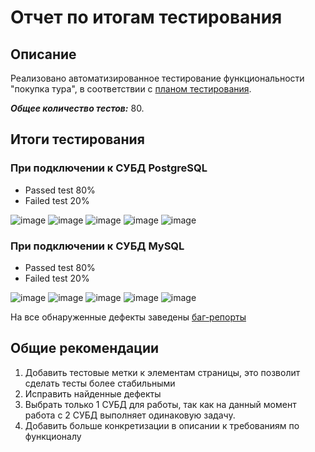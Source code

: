 # Отчет по итогам тестирования

## Описание
Реализовано автоматизированное тестирование функциональности "покупка тура", в соответствии с [планом тестирования](https://github.com/KateBo-net/aqa-diploma/blob/master/documents/Plan.md).

***Общее количество тестов:*** 80.

## Итоги тестирования
### При подключении к СУБД PostgreSQL
  - Passed test 80%
  - Failed test 20%

![image](https://github.com/KateBo-net/aqa-diploma/assets/92302507/76e5daa2-a827-43ae-bc48-a159696ce842)
![image](https://github.com/KateBo-net/aqa-diploma/assets/92302507/de294ecd-64a1-40dc-8c56-5e44fa8c998a)
![image](https://github.com/KateBo-net/aqa-diploma/assets/92302507/32641559-eaa2-48b5-8b1a-983ebb79ade6)
![image](https://github.com/KateBo-net/aqa-diploma/assets/92302507/bdf06622-ca60-41d8-a8d0-913234e37b49)
![image](https://github.com/KateBo-net/aqa-diploma/assets/92302507/64549300-ff36-439d-aca3-6efafa0e9ed4)

### При подключении к СУБД MySQL
  - Passed test 80%
  - Failed test 20%

![image](https://github.com/KateBo-net/aqa-diploma/assets/92302507/49034adc-7b9c-4c20-832f-a3dd772db559)
![image](https://github.com/KateBo-net/aqa-diploma/assets/92302507/5acd1a90-d7a4-480f-b495-e2c34618da10)
![image](https://github.com/KateBo-net/aqa-diploma/assets/92302507/7e1a26a1-df33-4601-86a1-44c42e6bdcb1)
![image](https://github.com/KateBo-net/aqa-diploma/assets/92302507/555afc1f-43c6-4ba1-a17b-29229af0b923)
![image](https://github.com/KateBo-net/aqa-diploma/assets/92302507/dac31ebc-4053-43a0-88a0-c5c3aad0832a)

На все обнаруженные дефекты заведены [баг-репорты](https://github.com/KateBo-net/aqa-diploma/issues)

## Общие рекомендации

1. Добавить тестовые метки к элементам страницы, это позволит сделать тесты более стабильными
2. Исправить найденные дефекты
3. Выбрать только 1 СУБД для работы, так как на данный момент работа с 2 СУБД выполняет одинаковую задачу.
4. Добавить больше конкретизации в описании к требованиям по функционалу
